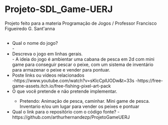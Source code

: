 # Projeto-SDL_Game-UERJ
Projeto feito para a materia Programação de Jogos / Professor Francisco Figueiredo G. Sant'anna
##
<ul>
     <li> Qual o nome do jogo?</li>
          -
     <li> Descreva o jogo em linhas gerais.</li>
          - A ideia do jogo é ambientar uma cabana de pesca em 2d com mini game para conseguir pescar o peixe, com um sistema de inventário para armazenar o peixe e vender para pontuar.
          <br> 
     <li> Poste links ou vídeos relacionados</li>
     -https://www.youtube.com/watch?v=sKlcCplUODw&t=33s
     -https://free-game-assets.itch.io/free-fishing-pixel-art-pack 
     <li> O que você pretende e não pretende implementar.</li>
     <ul>
          <li>Pretendo: Animação de pesca, caminhar. Mini game de pesca. Inventario e/ou um lugar para vender os peixes e pontuar
     </ul>
     <li> Qual o link para o repositório com o código fonte?
          - https://github.com/arthurhernandezp/ProjetoGameUERJ
     </li>
</ul>
